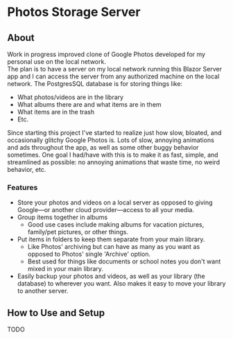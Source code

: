 # Photos Storage Server

## About
Work in progress improved clone of Google Photos developed for my personal use on the local network.<br>
The plan is to have a server on my local network running this Blazor Server app and I can access the server from any authorized machine on the local network. The PostgresSQL database is for storing things like:
* What photos/videos are in the library
* What albums there are and what items are in them
* What items are in the trash
* Etc.

Since starting this project I've started to realize just how slow, bloated, and occasionally glitchy Google Photos is. Lots of slow, annoying animations and ads throughout the app, as well as some other buggy behavior sometimes. One goal I had/have with this is to make it as fast, simple, and streamlined as possible: no annoying animations that waste time, no weird behavior, etc.

### Features
* Store your photos and videos on a local server as opposed to giving Google—or another cloud provider—access to all your media.
* Group items together in albums
  * Good use cases include making albums for vacation pictures, family/pet pictures, or other things.
* Put items in folders to keep them separate from your main library.
  * Like Photos' archiving but can have as many as you want as opposed to Photos' single 'Archive' option.
  * Best used for things like documents or school notes you don't want mixed in your main library.
* Easily backup your photos and videos, as well as your library (the database) to wherever you want. Also makes it easy to move your library to another server.

## How to Use and Setup
TODO
